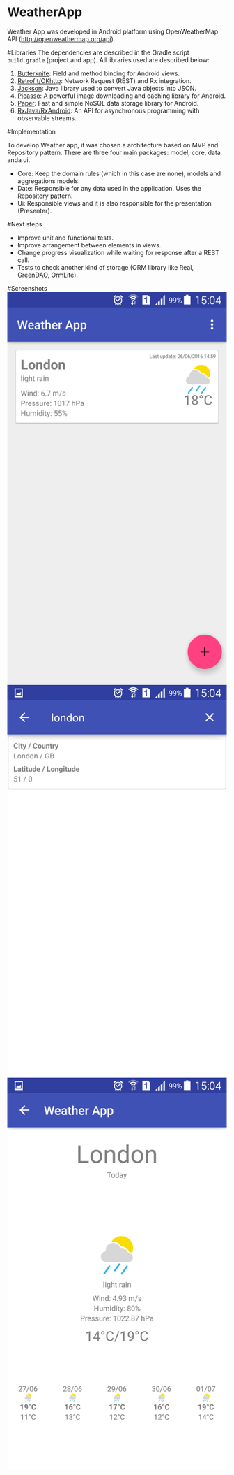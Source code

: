 # WeatherApp

Weather App was developed in Android platform using OpenWeatherMap API (http://openweathermap.org/api).

#Libraries
The dependencies are described in the Gradle script `build.gradle` (project and app). All libraries used are described below:

1. [Butterknife](https://github.com/JakeWharton/butterknife): Field and method binding for Android views.
2. [Retrofit/OKhttp](http://square.github.io/retrofit/): Network Request (REST) and Rx integration.
3. [Jackson](https://github.com/FasterXML/jackson/wiki): Java library used to convert Java objects into JSON.
4. [Picasso](http://square.github.io/picasso/): A powerful image downloading and caching library for Android.
5. [Paper](https://github.com/pilgr/Paper): Fast and simple NoSQL data storage library for Android.
6. [RxJava/RxAndroid](http://reactivex.io/): An API for asynchronous programming with observable streams.

#Implementation

To develop Weather app, it was chosen a architecture based on MVP and Repository pattern.
There are three four main packages: model, core, data anda ui.

- Core: Keep the domain rules (which in this case are none), models and aggregations models.
- Date: Responsible for any data used in the application. Uses the Repository pattern.
- Ui: Responsible views and it is also responsible for the presentation (Presenter).

#Next steps

- Improve unit and functional tests.
- Improve arrangement between elements in views.
- Change progress visualization while waiting for response after a REST call.
- Tests to check another kind of storage (ORM library like Real, GreenDAO, OrmLite).

#Screenshots
![](screenshot01.png)
![](screenshot02.png)
![](screenshot03.png)
